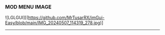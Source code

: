 ### MOD MENU IMAGE
![LGLGUI][(https://github.com/MrTusarRX/imGui-Easy/blob/main/IMG_20240507_114319_278.jpg)]
***
